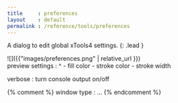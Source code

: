 ```yaml
---
title     : preferences
layout    : default
permalink : /reference/tools/preferences
---
```


A dialog to edit global xTools4 settings.
{: .lead }


<div class='row'>

<div class='col-sm-4' markdown='1'>
![]({{"images/preferences.png" | relative_url }})
</div>

<div class='col-sm-8' markdown='1'>
preview settings
: ^ 
  - fill color
  - stroke color
  - stroke width

verbose
: turn console output on/off

{% comment %}
window type
: ...
{% endcomment %}

</div>

</div>
